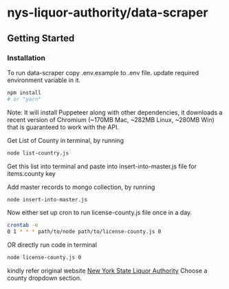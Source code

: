 # nys-liquor-authority/data-scraper

## Getting Started

### Installation

To run data-scraper copy .env.example to .env file.
update required environment variable in it.

```bash
npm install
# or "yarn"
```

Note: It will install Puppeteer along with other dependencies, it downloads a recent version of Chromium (~170MB Mac, ~282MB Linux, ~280MB Win) that is guaranteed to work with the API. 

Get List of County in terminal, by running
```bash
node list-country.js
```

Get this list into terminal and paste into insert-into-master.js file for items.county key

Add master records to mongo collection, by running
```bash
node insert-into-master.js
```

Now either set up cron to run license-county.js file once in a day.

```bash
crontab -e
0 1 * * * path/to/node path/to/license-county.js 0 
```

OR directly run code in terminal

```bash
node license-county.js 0
```

kindly refer original website [New York State Liquor Authority](https://www.tran.sla.ny.gov/JSP/query/PublicQueryAdvanceSearchPage.jsp) Choose a county dropdown section.